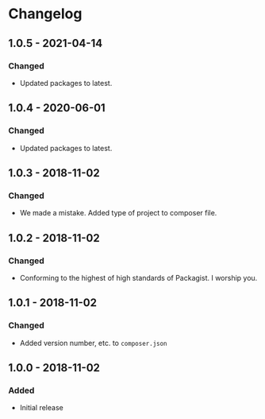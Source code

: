 # Changelog

## 1.0.5 - 2021-04-14
### Changed
- Updated packages to latest.

## 1.0.4 - 2020-06-01
### Changed
- Updated packages to latest.

## 1.0.3 - 2018-11-02
### Changed
- We made a mistake. Added type of project to composer file.

## 1.0.2 - 2018-11-02
### Changed
- Conforming to the highest of high standards of Packagist. I worship you.

## 1.0.1 - 2018-11-02
### Changed
- Added version number, etc. to `composer.json`

## 1.0.0 - 2018-11-02
### Added
- Initial release
